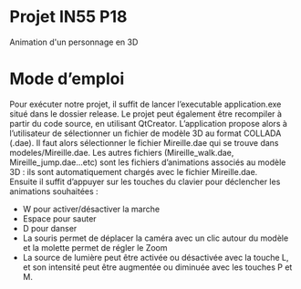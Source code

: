 # Projet IN55 P18

Animation d'un personnage en 3D

# Mode d’emploi

Pour exécuter notre projet, il suffit de lancer l’executable application.exe situé dans le dossier release. Le projet peut également être recompiler à partir du code source, en utilisant QtCreator. 
L’application propose alors à l’utilisateur de sélectionner un fichier de modèle 3D au format COLLADA (.dae). Il faut alors sélectionner le fichier Mireille.dae qui se trouve dans modeles/Mireille.dae. Les autres fichiers (Mireille_walk.dae, Mireille_jump.dae...etc) sont les fichiers d’animations associés au modèle 3D : ils sont automatiquement chargés avec le fichier Mireille.dae.  
Ensuite il suffit d’appuyer sur les touches du clavier pour déclencher les animations souhaitées : 

- W pour activer/désactiver la marche
- Espace pour sauter
- D pour danser
- La souris permet de déplacer la caméra avec un clic autour du modèle et la molette permet de régler le Zoom
- La source de lumière peut être activée ou désactivée avec la touche L, et son intensité peut être augmentée ou diminuée avec les touches P et M. 
